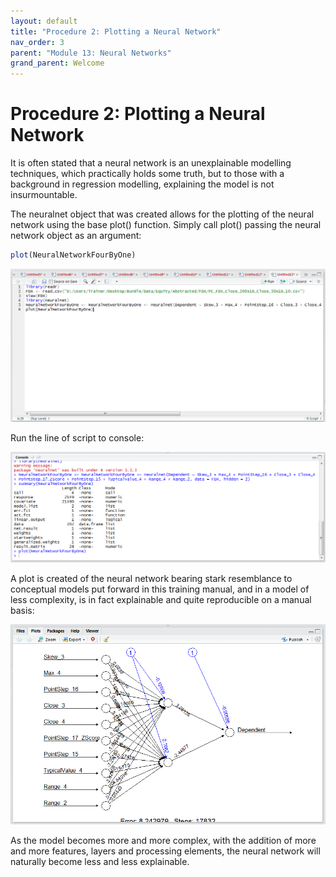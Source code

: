 ```yaml
---
layout: default
title: "Procedure 2: Plotting a Neural Network"
nav_order: 3
parent: "Module 13: Neural Networks"
grand_parent: Welcome
---
```


# Procedure 2: Plotting a Neural Network

It is often stated that a neural network is an unexplainable modelling techniques, which practically holds some truth, but to those with a background in regression modelling, explaining the model is not insurmountable.

The neuralnet object that was created allows for the plotting of the neural network using the base plot() function.  Simply call plot() passing the neural network object as an argument:

``` r
plot(NeuralNetworkFourByOne)
```

![img.png](img.png)

Run the line of script to console:

![img_1.png](img_1.png)

A plot is created of the neural network bearing stark resemblance to conceptual models put forward in this training manual,  and in a model of less complexity, is in fact explainable and quite reproducible on a manual basis:

![img_2.png](img_2.png)

As the model becomes more and more complex,  with the addition of more and more features, layers and processing elements, the neural network will naturally become less and less explainable.